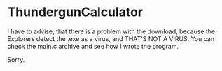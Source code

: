 # ThundergunCalculator
I have to advise, that there is a problem with the download, because the Explorers detect the .exe as a virus, and THAT'S NOT A VIRUS. You can check
the main.c archive and see how I wrote the program.

Sorry.